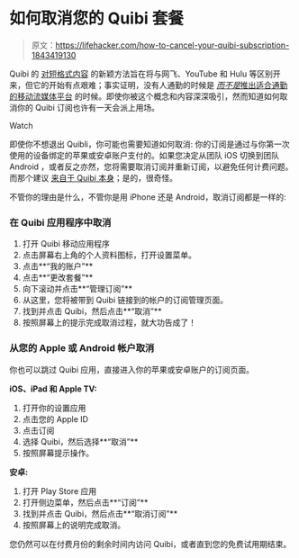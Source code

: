 # 如何取消您的 Quibi 套餐

> 原文：<https://lifehacker.com/how-to-cancel-your-quibi-subscription-1843419130>

Quibi 的 [对短格式内容](https://lifehacker.com/everything-you-need-to-know-about-quibi-1842710665) 的新颖方法旨在将与网飞、YouTube 和 Hulu 等区别开来，但它的开始有点艰难；事实证明，没有人通勤的时候是 [*而不是*推出适合通勤的移动流媒体平台](https://www.nytimes.com/2020/05/11/business/media/jeffrey-katzenberg-quibi-coronavirus.html) 的时候。即使你被这个概念和内容深深吸引，然而知道如何取消你的 Quibi 订阅也许有一天会派上用场。

Watch

即使你不想退出 Quibli，你可能也需要知道如何取消: 你的订阅是通过与你第一次使用的设备绑定的苹果或安卓账户支付的。如果您决定从团队 iOS 切换到团队 Android ，或者反之亦然，您将需要取消订阅并重新订阅，以避免任何计费问题。而那个建议 [来自于 Quibi 本身](https://help.quibi.com/hc/en-us/articles/360041411152-What-happens-if-I-switch-between-Apple-and-Android-)；是的，很奇怪。

不管你的理由是什么，不管你是用 iPhone 还是 Android，取消订阅都是一样的:

### 在 Quibi 应用程序中取消

1.  打开 Quibi 移动应用程序
2.  点击屏幕右上角的个人资料图标，打开设置菜单。
3.  点击**“我的账户”**
4.  点击**“更改套餐”**
5.  向下滚动并点击**“管理订阅”**
6.  从这里，您将被带到 Quibi 链接到的帐户的订阅管理页面。
7.  找到并点击 Quibi，然后点击**“取消”**
8.  按照屏幕上的提示完成取消过程，就大功告成了！

### 从您的 Apple 或 Android 帐户取消

你也可以跳过 Quibi 应用，直接进入你的苹果或安卓账户的订阅页面。

**iOS、iPad 和 Apple TV:**

1.  打开你的设置应用
2.  点击您的 Apple ID
3.  点击订阅
4.  选择 Quibi，然后选择**“取消”**
5.  按照屏幕提示操作。

**安卓:**

1.  打开 Play Store 应用
2.  打开侧边菜单，然后点击**“订阅”**
3.  找到并点击 Quibi，然后点击**“取消订阅”**
4.  按照屏幕上的说明完成取消。

您仍然可以在付费月份的剩余时间内访问 Quibi，或者直到您的免费试用期结束。
